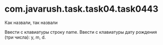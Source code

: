 # com.javarush.task.task04.task0443

Как назвали, так назвали

Ввести с клавиатуры строку name.
Ввести с клавиатуры дату рождения (три числа): y, m, d.

